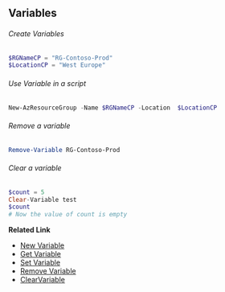 ## Variables

###### Create Variables
```PowerShell
$RGNameCP = "RG-Contoso-Prod"
$LocationCP = "West Europe"
```

###### Use Variable in a script
```PowerShell
New-AzResourceGroup -Name $RGNameCP -Location  $LocationCP
```

###### Remove a variable
```PowerShell
Remove-Variable RG-Contoso-Prod
```

###### Clear a variable
```PowerShell
$count = 5
Clear-Variable test
$count
# Now the value of count is empty
```

**Related Link**
- [New Variable](https://docs.microsoft.com/en-us/powershell/module/Microsoft.PowerShell.Utility/New-Variable?view=powershell-6)
- [Get Variable](https://docs.microsoft.com/en-us/powershell/module/Microsoft.PowerShell.Utility/Get-Variable?view=powershell-6)
- [Set Variable](https://docs.microsoft.com/en-us/powershell/module/Microsoft.PowerShell.Utility/Set-Variable?view=powershell-6)
- [Remove Variable](https://docs.microsoft.com/en-us/powershell/module/microsoft.powershell.utility/remove-variable?view=powershell-6)
- [ClearVariable](https://docs.microsoft.com/en-us/powershell/module/microsoft.powershell.utility/clear-variable?view=powershell-6)
